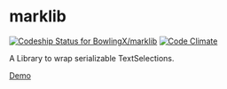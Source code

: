 # marklib
[ ![Codeship Status for BowlingX/marklib](https://img.shields.io/codeship/ebfdc330-b2c9-0132-f284-1e931c416223/master.svg)](https://codeship.com/projects/70074)
[![Code Climate](https://codeclimate.com/github/BowlingX/marklib/badges/gpa.svg)](https://codeclimate.com/github/BowlingX/marklib)

A Library to wrap serializable TextSelections.

[Demo](http://bowlingx.github.io/marklib/)